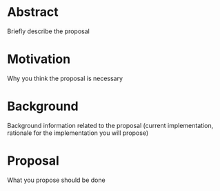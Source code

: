 # Abstract

Briefly describe the proposal

# Motivation

Why you think the proposal is necessary

# Background

Background information related to the proposal (current implementation, rationale for the implementation you will propose)

# Proposal

What you propose should be done